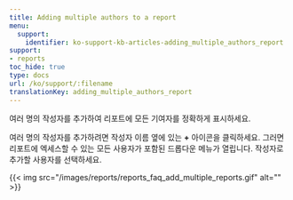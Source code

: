 ```yaml
---
title: Adding multiple authors to a report
menu:
  support:
    identifier: ko-support-kb-articles-adding_multiple_authors_report
support:
- reports
toc_hide: true
type: docs
url: /ko/support/:filename
translationKey: adding_multiple_authors_report
---
```

여러 명의 작성자를 추가하여 리포트에 모든 기여자를 정확하게 표시하세요.

여러 명의 작성자를 추가하려면 작성자 이름 옆에 있는 **+** 아이콘을 클릭하세요. 그러면 리포트에 엑세스할 수 있는 모든 사용자가 포함된 드롭다운 메뉴가 열립니다. 작성자로 추가할 사용자를 선택하세요.

{{< img src="/images/reports/reports_faq_add_multiple_reports.gif" alt="" >}}
